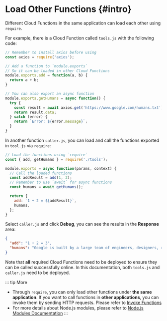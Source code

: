 # Load Other Functions {#intro}

Different Cloud Functions in the same application can load each other using `require`.

For example, there is a Cloud Function called `tools.js` with the following code:

```js
// Remember to install axios before using
const axios = require('axios');

// Add a function to `module.exports`
// So it can be loaded in other Cloud Functions
module.exports.add = function(a, b) {
  return a + b;
}

// You can also export an async function
module.exports.getHumans = async function() {
  try {
    const result = await axios.get('https://www.google.com/humans.txt');
    return result.data;
  } catch (error) {
    return `Error: ${error.message}`;
  }
}
```

In another function `caller.js`, you can load and call the functions exported in `tool.js` via `require`:

```js
// Load the functions using `require`
const { add, getHumans } = require('./tools');

module.exports = async function(params, context) {
  // Call the loaded functions
  const addResult = add(1, 2);
  // Remember to use `await` for async functions
  const humans = await getHumans();

  return {
    add: `1 + 2 = ${addResult}`,
    humans,
  };
}
```

Select `caller.js` and click **Debug**, you can see the results in the **Response** area:

```json
{
  "add": "1 + 2 = 3",
  "humans": "Google is built by a large team of engineers, designers, researchers, robots, and others in many different sites across the globe. It is updated continuously, and built with more tools and technologies than we can shake a stick at. If you'd like to help us out, see careers.google.com.\n"
}
```

Note that **all** required Cloud Functions need to be deployed to ensure they can be called successfully online. In this documentation, both `tools.js` and `caller.js` need to be deployed.

::: tip More
- Through `require`, you can only load other functions under **the same application**. If you want to call functions in **other applications**, you can invoke them by sending HTTP requests. Please refer to [Invoke Functions](/guide/functions/invoke)
- For more details about Node.js modules, please refer to [Node.js Modules Documentation](https://nodejs.org/dist/latest-v18.x/docs/api/modules.html)
:::
